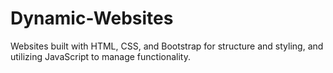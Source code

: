 # Dynamic-Websites
Websites built with HTML, CSS, and Bootstrap for structure and styling, and utilizing JavaScript to manage functionality.
